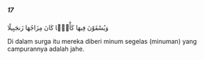 ##### 17

<span class="ayah">وَيُسْقَوْنَ فِيهَا كَأْسًۭا كَانَ مِزَاجُهَا زَنجَبِيلًا</span>

<span class="ayah_translation">Di dalam surga itu mereka diberi minum segelas (minuman) yang campurannya adalah jahe.</span>
